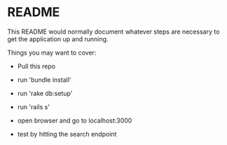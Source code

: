 # README

This README would normally document whatever steps are necessary to get the
application up and running.

Things you may want to cover:

* Pull this repo

* run 'bundle install'

* run 'rake db:setup'

* run 'rails s'

* open browser and go to localhost:3000

* test by hitting the search endpoint
